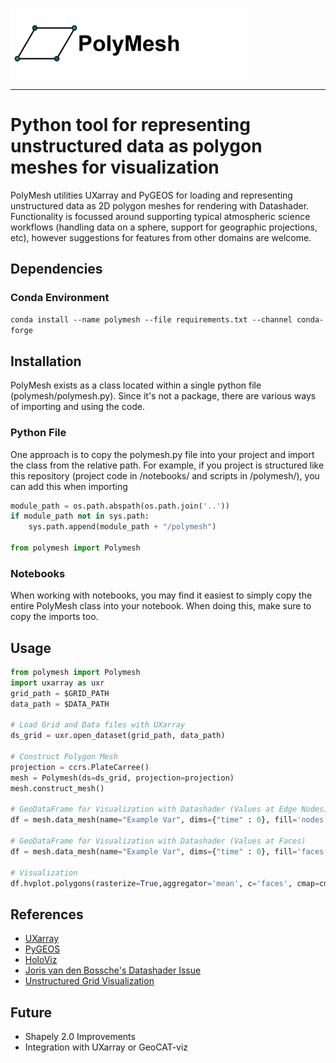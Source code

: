 <img src="https://github.com/NCAR/geocat-scratch/blob/main/polymesh/docs/logo-02.png" data-canonical-src="https://github.com/NCAR/geocat-scratch/blob/main/polymesh/docs/logo-02.png" width="380"/><br>

-----------------

# Python tool for representing unstructured data as polygon meshes for visualization 

PolyMesh utilities UXarray and PyGEOS for loading and representing unstructured data as 2D polygon meshes for rendering with Datashader. Functionality is focussed around supporting typical atmospheric science workflows (handling data on a sphere, support for geographic projections, etc), however suggestions for features from other domains are welcome. 

## Dependencies

### Conda Environment
`conda install --name polymesh --file requirements.txt --channel conda-forge`

## Installation 

PolyMesh exists as a class located within a single python file (polymesh/polymesh.py). Since it's not a package, there are various ways of importing and using the code.

### Python File 
One approach is to copy the polymesh.py file into your project and import the class from the relative path. For example, if you project is structured like this repository (project code in /notebooks/ and scripts in /polymesh/), you can add this when importing
```Python
module_path = os.path.abspath(os.path.join('..'))
if module_path not in sys.path:
    sys.path.append(module_path + "/polymesh")

from polymesh import Polymesh
```
### Notebooks
When working with notebooks, you may find it easiest to simply copy the entire PolyMesh class into your notebook. When doing this, make sure to copy the imports too.




## Usage

```python
from polymesh import Polymesh
import uxarray as uxr
grid_path = $GRID_PATH
data_path = $DATA_PATH

# Load Grid and Data files with UXarray
ds_grid = uxr.open_dataset(grid_path, data_path)

# Construct Polygon Mesh
projection = ccrs.PlateCarree()
mesh = Polymesh(ds=ds_grid, projection=projection)
mesh.construct_mesh()

# GeoDataFrame for Visualization with Datashader (Values at Edge Nodes)
df = mesh.data_mesh(name="Example Var", dims={"time" : 0}, fill='nodes')

# GeoDataFrame for Visualization with Datashader (Values at Faces)
df = mesh.data_mesh(name="Example Var", dims={"time" : 0}, fill='faces')

# Visualization
df.hvplot.polygons(rasterize=True,aggregator='mean', c='faces', cmap=cmap) * gf.coastline(projection=projection) * gf.borders(projection=projection)
```

## References
* [UXarray](https://github.com/UXARRAY/uxarray)
* [PyGEOS](https://github.com/pygeos/pygeos)
* [HoloViz](https://github.com/holoviz)
* [Joris van den Bossche's Datashader Issue](https://github.com/holoviz/datashader/issues/1006)
* [Unstructured Grid Visualization](https://scitools-iris.readthedocs.io/en/latest/further_topics/ugrid/data_model.html)

## Future
* Shapely 2.0 Improvements
* Integration with UXarray or GeoCAT-viz


